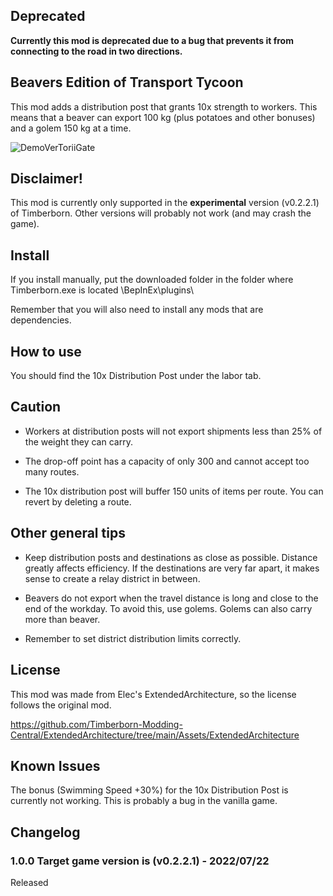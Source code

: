 ## Deprecated
**Currently this mod is deprecated due to a bug that prevents it from connecting to the road in two directions.**

## Beavers Edition of Transport Tycoon

This mod adds a distribution post that grants 10x strength to workers. This means that a beaver can export 100 kg (plus potatoes and other bonuses) and a golem 150 kg at a time.

![DemoVerToriiGate](https://github.com/minorunara/TimberbornMods/blob/main/10xDistributionPost/attachments/10xDistribution.png?raw=true)

## Disclaimer!

This mod is currently only supported in the **experimental** version (v0.2.2.1) of Timberborn. Other versions will probably not work (and may crash the game).

## Install

If you install manually, put the downloaded folder in the folder where Timberborn.exe is located \BepInEx\plugins\

Remember that you will also need to install any mods that are dependencies.

## How to use

You should find the 10x Distribution Post under the labor tab.

## Caution
- Workers at distribution posts will not export shipments less than 25% of the weight they can carry.

- The drop-off point has a capacity of only 300 and cannot accept too many routes.

- The 10x distribution post will buffer 150 units of items per route. You can revert by deleting a route.

## Other general tips
- Keep distribution posts and destinations as close as possible. Distance greatly affects efficiency. If the destinations are very far apart, it makes sense to create a relay district in between.

- Beavers do not export when the travel distance is long and close to the end of the workday. To avoid this, use golems. Golems can also carry more than beaver.

- Remember to set district distribution limits correctly.


## License

This mod was made from Elec's ExtendedArchitecture, so the license follows the original mod.

https://github.com/Timberborn-Modding-Central/ExtendedArchitecture/tree/main/Assets/ExtendedArchitecture

## Known Issues

The bonus (Swimming Speed +30%) for the 10x Distribution Post is currently not working. This is probably a bug in the vanilla game.

## Changelog

### 1.0.0 Target game version is (v0.2.2.1) - 2022/07/22

Released
